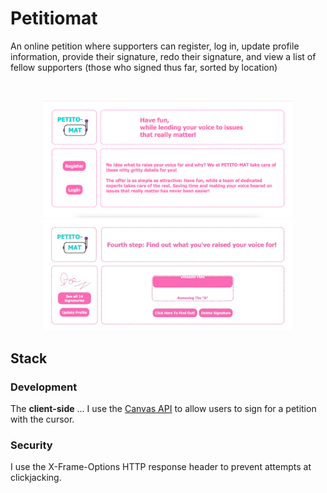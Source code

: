 # Petitiomat

An online petition where supporters can register, log in, update profile information, provide their signature, redo their signature, and view a list of fellow supporters (those who signed thus far, sorted by location)

</br>

<p align="center">
<img src="/readme-material/landing-page.png" width="400"  alt="Landing page">
<img src="/readme-material/slot-machine-spin.gif" width="400" alt="Comment section">
</p>

## Stack

### Development
The **client-side** ... I use the [Canvas API](https://developer.mozilla.org/en-US/docs/Web/API/Canvas_API) to allow users to sign for a petition with the cursor.

### Security

I use the X-Frame-Options HTTP response header to prevent attempts at clickjacking.
